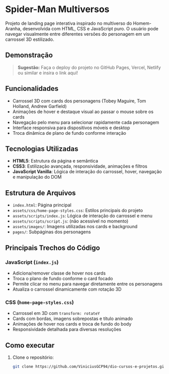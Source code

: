 # Spider-Man Multiversos

Projeto de landing page interativa inspirado no multiverso do Homem-Aranha, desenvolvida com HTML, CSS e JavaScript puro. O usuário pode navegar visualmente entre diferentes versões do personagem em um carrossel 3D estilizado.

## Demonstração

> **Sugestão:** Faça o deploy do projeto no GitHub Pages, Vercel, Netlify ou similar e insira o link aqui!

## Funcionalidades

- Carrossel 3D com cards dos personagens (Tobey Maguire, Tom Holland, Andrew Garfield)
- Animações de hover e destaque visual ao passar o mouse sobre os cards
- Navegação pelo menu para selecionar rapidamente cada personagem
- Interface responsiva para dispositivos móveis e desktop
- Troca dinâmica de plano de fundo conforme interação

## Tecnologias Utilizadas

- **HTML5**: Estrutura da página e semântica
- **CSS3**: Estilização avançada, responsividade, animações e filtros
- **JavaScript Vanilla**: Lógica de interação do carrossel, hover, navegação e manipulação do DOM

## Estrutura de Arquivos

- `index.html`: Página principal
- `assets/css/home-page-styles.css`: Estilos principais do projeto
- `assets/scripts/index.js`: Lógica de interação do carrossel e menu
- `assets/scripts/script.js`: (não acessível no momento)
- `assets/images/`: Imagens utilizadas nos cards e background
- `pages/`: Subpáginas dos personagens

## Principais Trechos do Código

### JavaScript (`index.js`)
- Adiciona/remover classe de hover nos cards
- Troca o plano de fundo conforme o card focado
- Permite clicar no menu para navegar diretamente entre os personagens
- Atualiza o carrossel dinamicamente com rotação 3D

### CSS (`home-page-styles.css`)
- Carrossel em 3D com `transform: rotateY`
- Cards com bordas, imagens sobrepostas e título animado
- Animações de hover nos cards e troca de fundo do body
- Responsividade detalhada para diversas resoluções

## Como executar

1. Clone o repositório:
   ```bash
   git clone https://github.com/ViniciusGCP94/dio-cursos-e-projetos.git